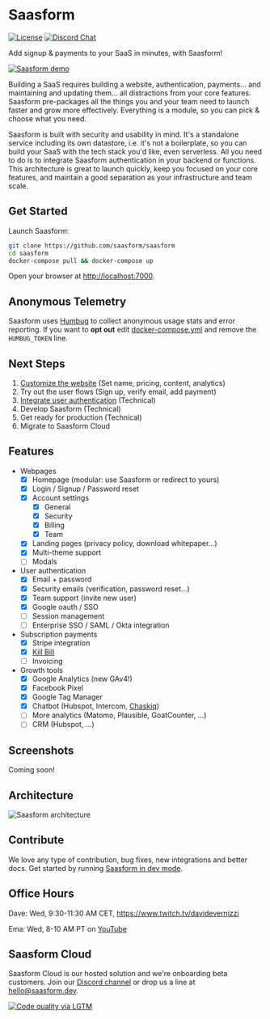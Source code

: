 # Saasform

[![License](https://img.shields.io/github/license/saasform/saasform.svg)](https://github.com/saasform/saasform/blob/master/LICENSE)
[![Discord Chat](https://img.shields.io/badge/chat-Discord-green.svg)](https://discord.gg/cbWW8akyW9)

Add signup & payments to your SaaS in minutes, with Saasform!

[![Saasform demo](https://raw.githubusercontent.com/saasform/saasform/main/docs/images/saasform-demo-video.png)](https://youtu.be/u6xF32bGmpQ)

Building a SaaS requires building a website, authentication, payments... and maintaining and updating them... all distractions from your core features. Saasform pre-packages all the things you and your team need to launch faster and grow more effectively. Everything is a module, so you can pick & choose what you need.

Saasform is built with security and usability in mind. It's a standalone service including its own datastore, i.e. it's not a boilerplate, so you can build your SaaS with the tech stack you'd like, even serverless. All you need to do is to integrate Saasform authentication in your backend or functions. This architecture is great to launch quickly, keep you focused on your core features, and maintain a good separation as your infrastructure and team scale.

## Get Started

Launch Saasform:

```bash
git clone https://github.com/saasform/saasform
cd saasform
docker-compose pull && docker-compose up
```

Open your browser at [http://localhost:7000](http://localhost:7000).

## Anonymous Telemetry

Saasform uses [Humbug](https://github.com/bugout-dev/humbug) to collect anonymous usage stats and error reporting. If you want to **opt out** edit [docker-compose.yml](https://github.com/saasform/saasform/blob/main/docker-compose.yml#L32) and remove the `HUMBUG_TOKEN` line.

## Next Steps

1. [Customize the website](https://docs.saasform.dev/start/customize-website) (Set name, pricing, content, analytics)
1. Try out the user flows (Sign up, verify email, add payment)
1. [Integrate user authentication](https://docs.saasform.dev/start/integrate-user-authentication) (Technical)
1. Develop Saasform (Technical)
1. Get ready for production (Technical)
1. Migrate to Saasform Cloud

## Features

- Webpages
  - [x] Homepage (modular: use Saasform or redirect to yours)
  - [x] Login / Signup / Password reset
  - [x] Account settings
    - [x] General
    - [x] Security
    - [x] Billing
    - [x] Team
  - [x] Landing pages (privacy policy, download whitepaper...)
  - [x] Multi-theme support
  - [ ] Modals
- User authentication
  - [x] Email + password
  - [x] Security emails (verification, password reset...)
  - [x] Team support (invite new user)
  - [x] Google oauth / SSO
  - [ ] Session management
  - [ ] Enterprise SSO / SAML / Okta integration
- Subscription payments
  - [x] Stripe integration
  - [x] [Kill Bill](https://killbill.io)
  - [ ] Invoicing
- Growth tools
  - [x] Google Analytics (new GAv4!)
  - [x] Facebook Pixel
  - [x] Google Tag Manager
  - [x] Chatbot (Hubspot, Intercom, [Chaskiq](https://chaskiq.io))
  - [ ] More analytics (Matomo, Plausible, GoatCounter, ...)
  - [ ] CRM (Hubspot, ...)

## Screenshots

Coming soon!

## Architecture

![Saasform architecture](https://raw.githubusercontent.com/saasform/saasform/main/docs/images/saasform-architecture.png)

## Contribute

We love any type of contribution, bug fixes, new integrations and better docs. Get started by running [Saasform in dev mode](https://docs.saasform.dev/contrib/dev).

## Office Hours

Dave: Wed, 9:30-11:30 AM CET, https://www.twitch.tv/davidevernizzi

Ema: Wed, 8-10 AM PT on [YouTube](https://www.youtube.com/channel/UCDTowl5eFg8Fru1m0Wlwfew/live)

## Saasform Cloud

Saasform Cloud is our hosted solution and we're onboarding beta customers. Join our [Discord channel](https://discord.gg/cbWW8akyW9) or drop us a line at [hello@saasform.dev](mailto:hello@saasform.dev).

[![Code quality via LGTM](https://img.shields.io/lgtm/grade/javascript/g/saasform/saasform.svg)](https://lgtm.com/projects/g/saasform/saasform/context:javascript)
